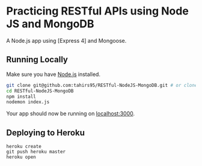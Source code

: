 # Practicing RESTful APIs using Node JS and MongoDB

A Node.js app using [Express 4] and Mongoose.

## Running Locally

Make sure you have [Node.js](http://nodejs.org/) installed.

```sh
git clone git@github.com:tahirs95/RESTful-NodeJS-MongoDB.git # or clone your own fork
cd RESTful-NodeJS-MongoDB
npm install
nodemon index.js
```

Your app should now be running on [localhost:3000](http://localhost:3000/).

## Deploying to Heroku

```
heroku create
git push heroku master
heroku open
```
